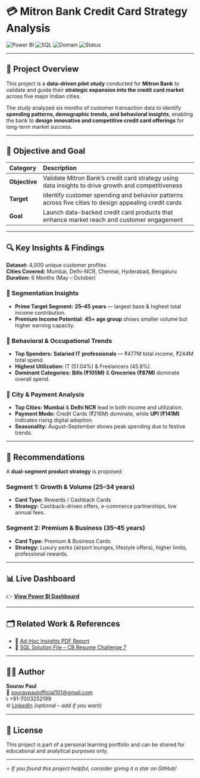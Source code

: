 # 💳 Mitron Bank Credit Card Strategy Analysis

![Power BI](https://img.shields.io/badge/Tool-Power%20BI-yellow?style=for-the-badge)
![SQL](https://img.shields.io/badge/Language-SQL-blue?style=for-the-badge)
![Domain](https://img.shields.io/badge/Domain-Banking%20%26%20Finance-green?style=for-the-badge)
![Status](https://img.shields.io/badge/Status-Completed-success?style=for-the-badge)

---

## 🏦 Project Overview

This project is a **data-driven pilot study** conducted for **Mitron Bank** to validate and guide their **strategic expansion into the credit card market** across five major Indian cities.

The study analyzed six months of customer transaction data to identify **spending patterns, demographic trends, and behavioral insights**, enabling the bank to **design innovative and competitive credit card offerings** for long-term market success.

---

## 🎯 Objective and Goal

| Category | Description |
| :--- | :--- |
| **Objective** | Validate Mitron Bank’s credit card strategy using data insights to drive growth and competitiveness |
| **Target** | Identify customer spending and behavior patterns across five cities to design appealing credit cards |
| **Goal** | Launch data-backed credit card products that enhance market reach and customer engagement |

---

## 🔍 Key Insights & Findings

**Dataset:** 4,000 unique customer profiles  
**Cities Covered:** Mumbai, Delhi-NCR, Chennai, Hyderabad, Bengaluru  
**Duration:** 6 Months (May – October)

### 🧠 Segmentation Insights
- **Prime Target Segment:** **25–45 years** — largest base & highest total income contribution.  
- **Premium Income Potential:** **45+ age group** shows smaller volume but higher earning capacity.

### 💼 Behavioral & Occupational Trends
- **Top Spenders:** **Salaried IT professionals** — ₹477M total income, ₹244M total spend.  
- **Highest Utilization:** IT (51.04%) & Freelancers (45.8%).  
- **Dominant Categories:** **Bills (₹105M)** & **Groceries (₹87M)** dominate overall spend.

### 🌆 City & Payment Analysis
- **Top Cities:** **Mumbai** & **Delhi NCR** lead in both income and utilization.  
- **Payment Mode:** Credit Cards (₹216M) dominate, while **UPI (₹141M)** indicates rising digital adoption.  
- **Seasonality:** August–September shows peak spending due to festive trends.

---

## 🧩 Recommendations

A **dual-segment product strategy** is proposed:

### Segment 1: Growth & Volume (25–34 years)
- **Card Type:** Rewards / Cashback Cards  
- **Strategy:** Cashback-driven offers, e-commerce partnerships, low annual fees.

### Segment 2: Premium & Business (35–45 years)
- **Card Type:** Premium & Business Cards  
- **Strategy:** Luxury perks (airport lounges, lifestyle offers), higher limits, professional rewards.

---

## 📊 Live Dashboard

👉 **[View Power BI Dashboard](https://app.powerbi.com/view?r=eyJrIjoiOWIzZjFlNDYtYTNhMC00YzQ0LTk1YzktYmVlNzJlYjhiOWQ3IiwidCI6ImE1NzEyZDQ0LWE1MzctNDE3My05Yjg5LTM5YTJmYjQ5YzMwYiJ9)**

---

## 🗂️ Related Work & References

- 📄 [Ad-Hoc Insights PDF Report](https://github.com/PaulSourav10/PaulSourav10-Credit-Card-Pilot-Analysis-Sourav-Paul/blob/main/Product_market_fit_by_Sourav_Paul.pdf)  
- 🧠 [SQL Solution File – CB Resume Challenge 7](https://github.com/PaulSourav10/PaulSourav10-Credit-Card-Pilot-Analysis-Sourav-Paul/blob/main/sql_query/SQl%20scripts.sql)

---

## 🙋‍♂️ Author

**Sourav Paul**  
📧 [souravpaulofficial101@gmail.com](mailto:souravpaulofficial101@gmail.com)  
📞 +91-7003252199  
🌐 [LinkedIn](https://www.linkedin.com/in/souravpaulofficial/) *(optional – add if you want)*

---

## 🪪 License
This project is part of a personal learning portfolio and can be shared for educational and analytical purposes only.

---

⭐ *If you found this project helpful, consider giving it a star on GitHub!*

